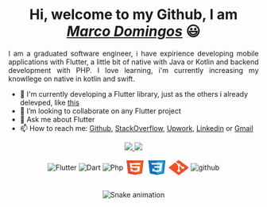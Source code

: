 <div>
  <h1 align="center">Hi, welcome to my Github, I am <a href="https://www.linkedin.com/in/marco-domingos-239756171/"><i>Marco Domingos</i></a> 😃️</h1>
  <p align="justify">I am a graduated software engineer, i have expirience developing mobile applications with Flutter, a little bit of native with Java or Kotlin and backend development with  PHP. I love learning, i'm currently increasing my knowllege on native in kotlin and swift.</p>
  <ul dir="auto">
    <li><g-emoji class="g-emoji" alias="telescope" fallback-src="https://github.githubassets.com/images/icons/emoji/unicode/1f52d.png">🔭</g-emoji> I'm currently developing a Flutter library, just as the others i already delevped, like <a href="https://pub.dev/packages/smart_calendar">this</a></li>
    <li><g-emoji class="g-emoji" alias="dancers" fallback-src="https://github.githubassets.com/images/icons/emoji/unicode/1f46f.png">👯</g-emoji> I’m looking to collaborate on any Flutter project</li>
    <li><g-emoji class="g-emoji" alias="speech_balloon" fallback-src="https://github.githubassets.com/images/icons/emoji/unicode/1f4ac.png">💬</g-emoji> Ask me about  Flutter</li>
    <li><g-emoji class="g-emoji" alias="mailbox" fallback-src="https://github.githubassets.com/images/icons/emoji/unicode/1f4eb.png">📫</g-emoji> How to reach me: <a href="https://github.com/Marco4763">Github</a>, <a href="https://stackoverflow.com/users/14421430/edivaldo-marco?tab=profile">StackOverflow</a>, <a href="https://www.upwork.com/freelancers/~01031d0f18f5c0b37b">Upwork</a>, <a href="https://www.linkedin.com/in/marco-domingos-239756171/" rel="nofollow">Linkedin</a> or <a href="mailto:marcoedomingos@gmail.com" rel="nofollow">Gmail</a></li>
</ul>

<div align="center">
  <a href="https://github.com/Marco4763">
    <img height="150em" src="https://github-readme-stats.vercel.app/api?username=Marco4763&count_private=true&include_all_commits=true&show_icons=true&theme=dracula&hide_border=false&show_owner=true"/>
    <img height="150em" src="https://github-readme-stats.vercel.app/api/top-langs/?username=Marco4763&theme=dracula&hide_border=false&&layout=compact"/>
  </a>
</div>

<div align="center" valign="top"><br>
  <img align="center" alt="Flutter" height="30" width="40" src="https://iconape.com/wp-content/files/yb/61798/svg/flutter-logo.svg">
  <img align="center" alt="Dart" height="30" width="40" src="https://iconape.com/wp-content/files/pa/370777/svg/dart-logo-icon-png-svg.png">
  <img align="center" alt="Php" height="30" width="40" src="https://upload.wikimedia.org/wikipedia/commons/thumb/2/27/PHP-logo.svg/2560px-PHP-logo.svg.png">
  <img align="center" alt="HTML" height="30" width="40" src="https://raw.githubusercontent.com/devicons/devicon/master/icons/html5/html5-original.svg">
  <img align="center" alt="CSS" height="30" width="40" src="https://raw.githubusercontent.com/devicons/devicon/master/icons/css3/css3-original.svg">
  <img align="center" alt="git" height="30" width="40" src="https://raw.githubusercontent.com/devicons/devicon/master/icons/git/git-original.svg">
  <img align="center" alt="github" height="35" width="35" src="https://upload.wikimedia.org/wikipedia/commons/9/91/Octicons-mark-github.svg">
<!--   <img align="center" alt="github" height="30" width="40" src="https://raw.githubusercontent.com/devicons/devicon/master/icons/github/github-original.svg"> -->
</div><br>

<div align="center">
  
  ![Snake animation](https://github.com/danielbped/danielbped/blob/output/github-contribution-grid-snake.svg)
  
</div>
